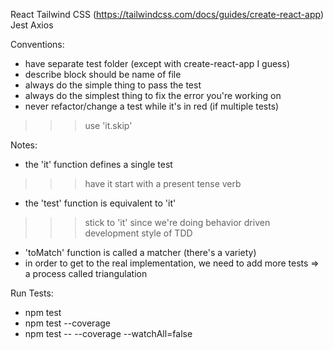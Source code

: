 React 
Tailwind CSS (https://tailwindcss.com/docs/guides/create-react-app)
Jest
Axios


Conventions:
- have separate test folder (except with create-react-app I guess)
- describe block should be name of file
- always do the simple thing to pass the test
- always do the simplest thing to fix the error you're working on
- never refactor/change a test while it's in red (if multiple tests)
>>> use 'it.skip'


Notes:
- the 'it' function defines a single test
>>> have it start with a present tense verb
- the 'test' function is equivalent to 'it'
>>> stick to 'it' since we're doing behavior driven development style of TDD
- 'toMatch' function is called a matcher (there's a variety)
- in order to get to the real implementation, we need to add more tests => a process called triangulation







Run Tests:
- npm test
- npm test --coverage
- npm test -- --coverage --watchAll=false